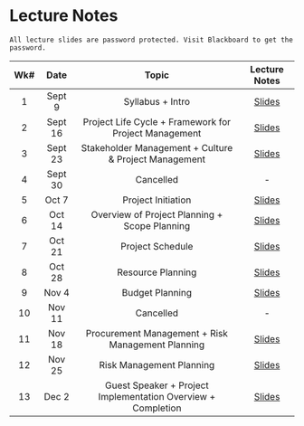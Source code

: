 # Lecture Notes

```{warning}
All lecture slides are password protected. Visit Blackboard to get the password.
```

| Wk# |  Date   |          Topic           |                                                                                                                                                                                      Lecture Notes                                                                                                                                                                                      |
|:---:|:-------:|:--------:|:-----------------------------------------------------------------------------------------------------------------------------------------:|
|  1  | Sept 9 | Syllabus + Intro |[Slides](https://jstrieb.github.io/link-lock/#eyJ2IjoiMC4wLjEiLCJlIjoibElEWmQxeGVZbEUwZHdLK1NKY1FhWXRRb0UzK1Q0SzVMTVJUUUh2Z25VK0lGLzNvNUM2MmM4Vm9iNElCMUdRMnhNOWVVSFpyeTZFblpxNTdScTJGM1hYSUs2OUZtRE5wYmtOaWprSHFLaXdlSUIzWTRCRHdTelFDekNjUEg1Z2ZCQTUzL25rd2hWdFRBTjh4WUFrVnVQUy9CTTA9IiwiaSI6IngyUjgwY1JLUmJieTI1VzAifQ==)|
|  2  | Sept 16 | Project Life Cycle + Framework for Project Management     |   [Slides](https://jstrieb.github.io/link-lock/#eyJ2IjoiMC4wLjEiLCJlIjoiZVFuUnk3REF6QlpyQ2hIVFJmMlBsbDZsaTBWaHd2dDBlM3lKTk1QOXY2S1JXaW4xQkt1ZTZZTWpzUHd1TDU3VXZWVU1pVFhCU3dwM2RxdUk1MEhRb2ZPWUZlcE1iM3NVazd6dkNwZXJnQmpOSkdSNDNRU2FWRWd4WUk4R0lnNWtaVi9DSTVPVEppRHBsYytJY2JGZUlIdUdDaVk9IiwiaCI6IkNoZWNrIGJsYWNrYm9hcmQgZm9yIHBhc3N3b3JkIiwiaSI6InBmakpjYXBpaEd4dWRTODkifQ==)    |
|  3  |  Sept 23 | Stakeholder Management + Culture & Project Management    |   [Slides](https://jstrieb.github.io/link-lock/#eyJ2IjoiMC4wLjEiLCJlIjoiWHA5RmtVTVZWVXNhaHNrZmVpSmNaUjlpWjkwSnVkSWM0SmE4RWpXWlN0VmFPbDBCTDlpVnhjNWxPc3ZqVmR0cXZLaVozTjh4Y2tQSkhGMStNYk84Y0dCK01iYndBUlg1NTN2SjBwOUZtTitZQzhkeHJ6dWc4bWVuL3h2U3l2ZTliWFFrSURnakJWRVV1TkpyNjE1QXdqTHgvZGM9IiwiaSI6InNWeEM2TFBrYXFOWUpXY2UifQ==)    |
|  4  |  Sept 30 | Cancelled                                                |       -         |
|  5  |  Oct 7 | Project Initiation                                         |   [Slides](https://jstrieb.github.io/link-lock/#eyJ2IjoiMC4wLjEiLCJlIjoiMzIrbnYxa2RwTEt6dVZBbGZNMk5pNUZOR0VheXp2V3B6am03MFN4eTM5UmVqT2hDdzFGSHNJWFhyd0M0ci9XR3VxQU9XUjIzYWpTTU0wMVJrblpSejVBOUJaSFFOQ09DTnNlOXBNbFhDd1U2OUZ2YzU2b01PS1BkUDlCMzAzajRQa095S0FHZzNKWnZnaHJVZHJaalpIMWNZZFk9IiwiaSI6IlhTNFgzRjJDeDBCSlVZczYifQ==)    |
|  6  |  Oct 14 | Overview of Project Planning + Scope Planning             |   [Slides](https://jstrieb.github.io/link-lock/#eyJ2IjoiMC4wLjEiLCJlIjoibG13eGFXdG9tRHYxWWl6allKc3QvdVpQVlJ5eTJ1R1JIQ1lOQ0pkMHo5WVBUSlJVWXNLUVhSclhveGU4NGtNQUVMRmc3bkxQMWJSV1ZDNlhoaWgyOXFQeTZ5TlFHNTJjL0k5NWdPQzlDRkNUdi9pN0QyMDNESmJ1TitvdEhySnFKUkhFQlQvd2ZSaWF6U0FlN3hJRmU2MUtZVDg9IiwiaSI6InA5Tzk5dXduMUVjcEpaMkwifQ==)    |
|  7  |  Oct 21 | Project Schedule                                          |   [Slides](https://jstrieb.github.io/link-lock/#eyJ2IjoiMC4wLjEiLCJlIjoiR0h1akRFb0xWUzlkZ2JFL3ZzMmVncEhpMUlhb2xnZFArRVNoZlhFbkFxQi84ODRZNGFWRkE2NkhHZlVhRHBFVWhobEUwVFhYbWUxQ3dyU0tkNks3eFJWNUZtWDZ5MWVpNy9RaFA4eWNKWUdhQnUzSk9MOFVrYUpiK1pMUWlodnNDU3d5eXJlOFpueHl6aHVHazVUelRiWWJVdlk9IiwiaSI6IjdDMHFhUktXMHcxTzVvbVYifQ==)    |
|  8  |  Oct 28 | Resource Planning                                |   [Slides](https://jstrieb.github.io/link-lock/#eyJ2IjoiMC4wLjEiLCJlIjoiaHNSNkZYdHRXK2haWHZ5Z1ZWd1lQYTVNOFVISDRha2RSaHFuTlRoMXRJOHcxU1E2UUR4cmFFWjhmZmdaaVdYdjM2ajdBU3lUR3B2R3V2RlZMSzJzeEt6dCtERXV4eFN0WlhNT1h3djQ1UklTT1hwUTRjUUU3WFlmSzdhMEZKZmI5QWNVSnBGOFdrNFovRm1BMjZLMmRNWTl6eHM9IiwiaSI6IlB6STV0dUw1TkZpazNCODQifQ==)    |
|  9  |  Nov 4 | Budget Planning                   |   [Slides](https://jstrieb.github.io/link-lock/#eyJ2IjoiMC4wLjEiLCJlIjoidVkrOExFOEtESmxiaWlLVVJkcHV3aC93VUt1RytkdWhYcUJOaVpDMUk4Tk9mcVBRUXk1Sk11YVhvKytLV0lyL2wwcERCK29wc3pIZFY3eVFEUlpxc0tocERsL1V1TGVyOGN3UUhzYWhsS3pEM1prdjNnOTN6TlhsYzNoNjV5TVFsTDZWN1JFQjJYT1FRdzA3YmRpTTlxUlRsRWM9IiwiaSI6IkVyQWpqblF5MUtvaGFhUDQifQ==)    |
|  10  |  Nov 11 | Cancelled                                                |       -         |
|  11  |  Nov 18 | Procurement Management + Risk Management Planning                                 |   [Slides](https://jstrieb.github.io/link-lock/#eyJ2IjoiMC4wLjEiLCJlIjoiWTRSdTZnZ3ZVdHBsQVF4ZTF2NWd0MDdJTnluYWV4MWZabVVrdW1veU9SNFFLRk5LVnZMemQ1Y3RmOWZRdmRhQlJzbjJXSXVTNHFZMXNLRkFYUVJ0NDlPNGQ1U051MnUzNGxEZGtJVzQ2RlVVSWQxcGZkL1BHRW5zYUNLRkJGamV0U3plQzlKeUh5RXVlQnZCVzlvL1AvMjk5bjQ9IiwiaSI6InExN2Y3a0NzejRaSzNQWFcifQ==)    |
|  12  |  Nov 25 |         Risk Management Planning                 |   [Slides]()    |
|  13  |  Dec 2 | Guest Speaker + Project Implementation Overview + Completion                                        |   [Slides]()    |